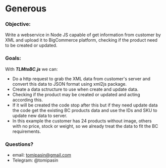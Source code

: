 # Generous

### Objective:
Write a webservice in Node JS capable of get information from customer by XML and upload it to BigCommerce platform, checking if the product need to be created or updated.

### Goals:
With __*TLMtoBC.js*__ we can:
* Do a http request to grab the XML data from customer's server and convert this data to JSON format using xml2js package. 
* Create a data sctructure to use when create and update data. 
* Checking if the product may be created or updated and acting according this.
* If it will be created the code stop after this but if they need update data the code get the existing BC products data and use the IDs and SKU to update new data to server. 
* In this example the customer has 24 products without image, others with no price, stock or weight, so we already treat the data to fit the BC requirements.

### Questions?
* email: tomipasin@gmail.com 
* Telegram: @tomipasin


